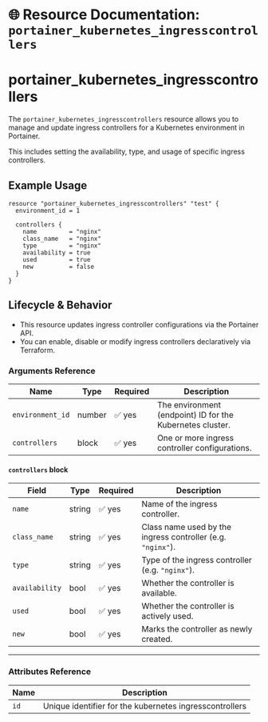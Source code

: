 # 🌐 **Resource Documentation: `portainer_kubernetes_ingresscontrollers`**

# portainer_kubernetes_ingresscontrollers
The `portainer_kubernetes_ingresscontrollers` resource allows you to manage and update ingress controllers for a Kubernetes environment in Portainer.

This includes setting the availability, type, and usage of specific ingress controllers.

## Example Usage
```hcl
resource "portainer_kubernetes_ingresscontrollers" "test" {
  environment_id = 1

  controllers {
    name         = "nginx"
    class_name   = "nginx"
    type         = "nginx"
    availability = true
    used         = true
    new          = false
  }
}
```

## Lifecycle & Behavior
- This resource updates ingress controller configurations via the Portainer API.
- You can enable, disable or modify ingress controllers declaratively via Terraform.

### Arguments Reference
| Name             | Type   | Required | Description                                                     |
|------------------|--------|----------|-----------------------------------------------------------------|
| `environment_id` | number | ✅ yes   | The environment (endpoint) ID for the Kubernetes cluster.       |
| `controllers`    | block  | ✅ yes   | One or more ingress controller configurations.                  |

#### `controllers` block
| Field         | Type    | Required | Description                                                                 |
|---------------|---------|----------|-----------------------------------------------------------------------------|
| `name`        | string  | ✅ yes   | Name of the ingress controller.                                             |
| `class_name`  | string  | ✅ yes   | Class name used by the ingress controller (e.g. `"nginx"`).                |
| `type`        | string  | ✅ yes   | Type of the ingress controller (e.g. `"nginx"`).                           |
| `availability`| bool    | ✅ yes   | Whether the controller is available.                                        |
| `used`        | bool    | ✅ yes   | Whether the controller is actively used.                                    |
| `new`         | bool    | ✅ yes   | Marks the controller as newly created.                                     |

---

### Attributes Reference

| Name | Description                               |
|------|-------------------------------------------|
| `id` | Unique identifier for the kubernetes ingresscontrollers    |
